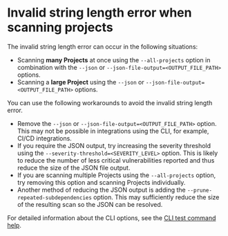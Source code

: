 # Invalid string length error when scanning projects

The invalid string length error can occur in the following situations:

* Scanning **many Projects** at once using the `--all-projects` option in combination with the `--json` or `--json-file-output=<OUTPUT_FILE_PATH>` options.
* Scanning a **large Project** using the `--json` or `--json-file-output=<OUTPUT_FILE_PATH>` options.

You can use the following workarounds to avoid the invalid string length error.

* Remove the `--json` or `--json-file-output=<OUTPUT_FILE_PATH>` option. This may not be possible in integrations using the CLI, for example, CI/CD integrations.
* If you require the JSON output, try increasing the severity threshold using the `--severity-threshold=<SEVERITY_LEVEL>` option. This is likely to reduce the number of less critical vulnerabilities reported and thus reduce the size of the JSON file output.
* If you are scanning multiple Projects using the `--all-projects` option, try removing this option and scanning Projects individually.
* Another method of reducing the JSON output is adding the `--prune-repeated-subdependencies` option. This may sufficiently reduce the size of the resulting scan so the JSON can be resolved.&#x20;

For detailed information about the CLI options, see the [CLI test command help](../commands/test.md).
